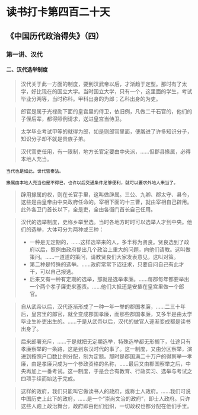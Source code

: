 读书打卡第四百二十天
===

《中国历代政治得失》（四）
---
### 第一讲、汉代

#### 二、汉代选举制度

> 汉代关于此一方面的制度，要到汉武帝以后，才渐趋于定型。那时有了太学，好比现在的国立大学。当时国立大学，只有一个，这里面的学生，考试毕业分两等，当时称科。甲科出身的为郎；乙科出身的为吏。

> 郎官是属于光禄勋下面的皇宫里的侍卫，依旧例，凡做二千石官的，他们的子侄后辈，都得照例请求，送进皇宫当侍卫。

> 太学毕业考试甲等的就得为郎，如是则郎官里面，便羼进了许多知识分子，知识分子却不就是贵族子弟。

> 汉代官吏任用，有一限制，地方长官定要由中央派，……但郡县掾属，必得本地人充当。
```
当代也是如此，世代皆秦法。

掾属由本地人充当也是不得已，也许以后交通条件足够便利，就可以要求外地人来当了。
```
> 辟用掾属的权，则在长官手里，这叫做辟属。三公、九卿、郡太守、县令，这些是由皇帝由中央政府任命的。宰相下面的十三曹，就由宰相自己辟用。此外各卫门首长以下，全是吏，全由各衙门首长自己任用。

> 汉代的选举制度，史称乡举里选。当时各地方时时可以选举人才到中央。他们的选举，大体可分为两种或三种：
> * 一种是无定期的，……这样选举来的人，多半称为贤良。贤良选到了政府以后，照例由政府提出几个政治上重大的问题，向他们请教。这叫做策问。……一道道的策问，请教贤良们大家发表意见，这叫对策。
> * 第二种是特殊的选举。……政府常常下诏征求，只要自问自己有此才干，可以自己报选。
> * 后来又有一种有定期的选举，那就是选举孝廉。……每郡每年都要举出一个两个孝子廉吏来塞责。……他们大抵还是安插在皇宫里做一个郎官。

> 自从武帝以后，汉代逐渐形成了一种一年一举的郡国孝廉，……二三十年后，皇宫里的郎官，就全变成郡国孝廉，而那些郡国孝廉，又多半是由太学毕业生补吏出生的。……于是从武帝以后，汉代的做官人逐渐变成都是读书出身了。

> 后来郎署充斥，……于是就把无定期选举，特殊选举都无形搁下，仕途只有孝廉察举的一条路，这是到东汉时代的事了。这一制度，又由分区察举，演进到按照户口数比例分配，制为定额。那时是郡国满二十万户的得察举一孝廉，由是孝廉只成为一个参政资格的名称，……最后又由郡国察举之后，中央再加上一番考试。这一制度，于是会合有教育、行政实习、选举与考试之四项手续而始达于完成。

> 这样的政府，我们只能叫它做读书人的政府，或称士人政府。……我们可说中国历史上此下的政府，……是一个“崇尚文治的政府”，即士人政府。只许这些人跑上政治舞台，政府即由他们组织，一切政权也都分配在他们手里。